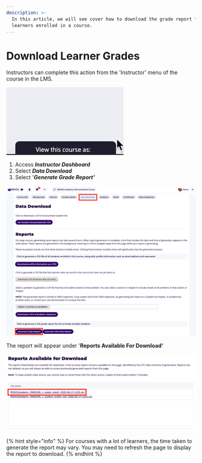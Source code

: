 ```yaml
---
description: >-
  In this article, we will see cover how to download the grade report for
  learners enrolled in a course.
---
```


# Download Learner Grades

Instructors can complete this action from the 'Instructor' menu of the course in the LMS.&#x20;

![Access Instructor dashboard](<../.gitbook/assets/view this course as.gif>)

1. Access _**Instructor Dashboard**_&#x20;
2. Select _**Data Download**_&#x20;
3. Select '_**Generate Grade Report'**_

![](<../.gitbook/assets/Screen Shot 2020-06-17 at 14.31.20.png>)

The report will appear under '**Reports Available For Download'**

![](<../.gitbook/assets/Screen Shot 2020-06-17 at 14.33.10.png>)

{% hint style="info" %}
For courses with a lot of learners, the time taken to generate the report may vary. You may need to refresh the page to display the report to download.
{% endhint %}
